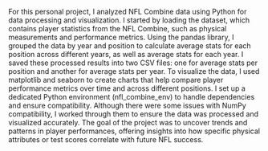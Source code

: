 For this personal project, I analyzed NFL Combine data using Python for data processing and visualization. I started by loading the dataset, which contains player statistics from the NFL Combine, such as physical measurements and performance metrics. Using the pandas library, I grouped the data by year and position to calculate average stats for each position across different years, as well as average stats for each year. I saved these processed results into two CSV files: one for average stats per position and another for average stats per year. To visualize the data, I used matplotlib and seaborn to create charts that help compare player performance metrics over time and across different positions. I set up a dedicated Python environment (nfl_combine_env) to handle dependencies and ensure compatibility. Although there were some issues with NumPy compatibility, I worked through them to ensure the data was processed and visualized accurately. The goal of the project was to uncover trends and patterns in player performances, offering insights into how specific physical attributes or test scores correlate with future NFL success.
